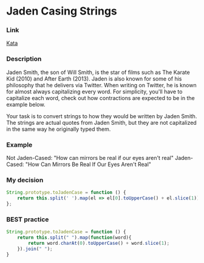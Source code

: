 # Jaden Casing Strings

### Link

[Kata](https://www.codewars.com/kata/5390bac347d09b7da40006f6/javascript)

### Description

Jaden Smith, the son of Will Smith, is the star of films such as The Karate Kid (2010) and After Earth (2013). Jaden is also known for some of his philosophy that he delivers via Twitter. When writing on Twitter, he is known for almost always capitalizing every word. For simplicity, you'll have to capitalize each word, check out how contractions are expected to be in the example below.

Your task is to convert strings to how they would be written by Jaden Smith. The strings are actual quotes from Jaden Smith, but they are not capitalized in the same way he originally typed them.

### Example

Not Jaden-Cased: "How can mirrors be real if our eyes aren't real"
Jaden-Cased:     "How Can Mirrors Be Real If Our Eyes Aren't Real"

### My decision

```javascript
String.prototype.toJadenCase = function () {
    return this.split(' ').map(el => el[0].toUpperCase() + el.slice(1)).join(' ')
};
```

### BEST practice

```javascript
String.prototype.toJadenCase = function () {
    return this.split(" ").map(function(word){
        return word.charAt(0).toUpperCase() + word.slice(1);
    }).join(" ");
}
```
